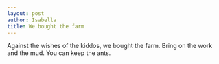 ```yaml
---
layout: post
author: Isabella
title: We bought the farm
---
```


Against the wishes of the kiddos, we bought the farm. Bring on the work
and the mud. You can keep the ants.
